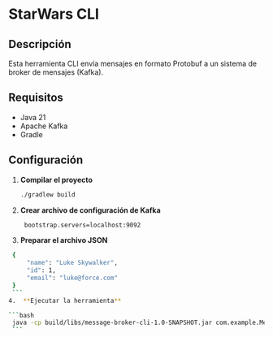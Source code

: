 # StarWars CLI

## Descripción
Esta herramienta CLI envía mensajes en formato Protobuf a un sistema de broker de mensajes (Kafka).

## Requisitos
- Java 21
- Apache Kafka
- Gradle

## Configuración

1. **Compilar el proyecto**

   ```bash
   ./gradlew build
    ```
2. **Crear archivo de configuración de Kafka**

   ```bash
    bootstrap.servers=localhost:9092
   ```
3.  **Preparar el archivo JSON**

   ```bash
    {
        "name": "Luke Skywalker",
        "id": 1,
        "email": "luke@force.com"
    } 
    ```
4.  **Ejecutar la herramienta**

   ```bash
    java -cp build/libs/message-broker-cli-1.0-SNAPSHOT.jar com.example.MessageBrokerCLI config.properties input.json
    ```


